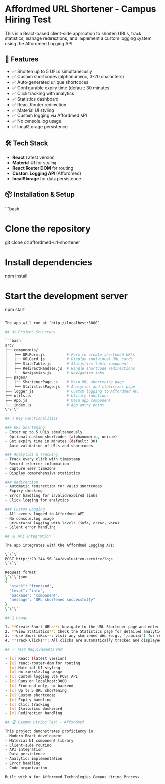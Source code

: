 # Affordmed URL Shortener - Campus Hiring Test

This is a React-based client-side application to shorten URLs, track statistics, manage redirections, and implement a custom logging system using the Affordmed Logging API.

## 🚀 Features

- ✅ Shorten up to 5 URLs simultaneously
- ✅ Custom shortcodes (alphanumeric, 3-20 characters)
- ✅ Auto-generated unique shortcodes
- ✅ Configurable expiry time (default: 30 minutes)
- ✅ Click tracking with analytics
- ✅ Statistics dashboard
- ✅ React Router redirection
- ✅ Material UI styling
- ✅ Custom logging via Affordmed API
- ✅ No console.log usage
- ✅ localStorage persistence

## 🛠 Tech Stack

- **React** (latest version)
- **Material UI** for styling
- **React Router DOM** for routing
- **Custom Logging API** (Affordmed)
- **localStorage** for data persistence

## 📦 Installation & Setup

\`\`\`bash
# Clone the repository
git clone <repository-url>
cd affordmed-url-shortener

# Install dependencies
npm install

# Start the development server
npm start
``` bash

The app will run at `http://localhost:3000`

## 🏗 Project Structure

```bash
src/
├── components/
│   ├── URLForm.js          # Form to create shortened URLs
│   ├── URLCard.js          # Display individual URL cards
│   ├── StatsTable.js       # Statistics table component
│   ├── RedirectHandler.js  # Handle shortcode redirections
│   └── Navigation.js       # Navigation tabs
├── pages/
│   ├── ShortenerPage.js    # Main URL shortening page
│   └── StatisticsPage.js   # Analytics and statistics page
├── logger.js               # Custom logging to Affordmed API
├── utils.js                # Utility functions
├── App.js                  # Main app component
└── index.js                # App entry point
\`\`\`

## 🔧 Key Functionalities

### URL Shortening
- Enter up to 5 URLs simultaneously
- Optional custom shortcodes (alphanumeric, unique)
- Set expiry time in minutes (default: 30)
- Auto-validation of URLs and shortcodes

### Analytics & Tracking
- Track every click with timestamp
- Record referrer information
- Capture user timezone
- Display comprehensive statistics

### Redirection
- Automatic redirection for valid shortcodes
- Expiry checking
- Error handling for invalid/expired links
- Click logging for analytics

### Custom Logging
- All events logged to Affordmed API
- No console.log usage
- Structured logging with levels (info, error, warn)
- Silent error handling

## 📊 API Integration

The app integrates with the Affordmed Logging API:

\`\`\`
POST http://20.244.56.144/evaluation-service/logs
\`\`\`

Request format:
\`\`\`json
{
  "stack": "frontend",
  "level": "info",
  "package": "component",
  "message": "URL shortened successfully"
}
\`\`\`

## 🎯 Usage

1. **Create Short URLs**: Navigate to the URL Shortener page and enter up to 5 URLs
2. **View Statistics**: Check the Statistics page for detailed analytics
3. **Use Short URLs**: Visit any shortened URL (e.g., `/abc123`) for redirection
4. **Track Clicks**: All clicks are automatically tracked and displayed in statistics

## ✅ Test Requirements Met

- [x] React (latest version)
- [x] react-router-dom for routing
- [x] Material UI styling
- [x] No console.log usage
- [x] Custom logging via POST API
- [x] Runs on localhost:3000
- [x] Frontend only, no backend
- [x] Up to 5 URL shortening
- [x] Custom shortcodes
- [x] Expiry handling
- [x] Click tracking
- [x] Statistics dashboard
- [x] Redirection handling

## 🏆 Campus Hiring Test - Affordmed

This project demonstrates proficiency in:
- Modern React development
- Material UI component library
- Client-side routing
- API integration
- Data persistence
- Analytics implementation
- Error handling
- Code organization

Built with ❤️ for Affordmed Technologies Campus Hiring Process.
